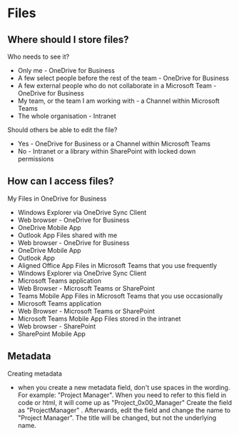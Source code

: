 # Files

## Where should I store files?

Who needs to see it?
- Only me - OneDrive for Business
- A few select people before the rest of the team - OneDrive for Business
- A few external people who do not collaborate in a Microsoft Team - OneDrive for Business
- My team, or the team I am working with - a Channel within Microsoft Teams
- The whole organisation - Intranet

Should others be able to edit the file?
- Yes - OneDrive for Business or a Channel within Microsoft Teams
- No - Intranet or a library within SharePoint with locked down permissions

##	How can I access files?

My Files in OneDrive for Business
- Windows Explorer via OneDrive Sync Client
- Web browser - OneDrive for Business
- OneDrive Mobile App
- Outlook App
Files shared with me
- Web browser - OneDrive for Business
- OneDrive Mobile App
- Outlook App
- Aligned Office App
Files in Microsoft Teams that you use frequently
- Windows Explorer via OneDrive Sync Client
- Microsoft Teams application
- Web Browser - Microsoft Teams or SharePoint
- Teams Mobile App
Files in Microsoft Teams that you use occasionally
- Microsoft Teams application
- Web Browser - Microsoft Teams or SharePoint
- Microsoft Teams Mobile App
Files stored in the intranet
- Web browser - SharePoint
- SharePoint Mobile App

## Metadata
Creating metadata
- when you create a new metadata field, don't use spaces in the wording.
For example: "Project Manager". When you need to refer to this field in code or html, it will come up as "Project_0x00_Manager"
Create the field as "ProjectManager" . Afterwards, edit the field and change the name to "Project Manager". The title will be changed, but not the underlying name.